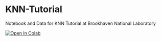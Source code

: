 # KNN-Tutorial
Notebook and Data for KNN Tutorial at Brookhaven National Laboratory

[![Open In Colab](https://colab.research.google.com/assets/colab-badge.svg)](https://colab.research.google.com/github/JackieLee23/KNN-Tutorial/blob/main/KNN_tutorial.ipynb)
